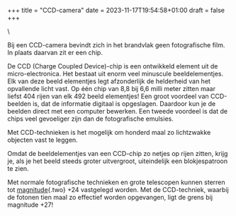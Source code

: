 +++
title = "CCD-camera"
date = 2023-11-17T19:54:58+01:00
draft = false
+++

\

Bij een CCD-camera bevindt zich in het brandvlak geen fotografische
film. In plaats daarvan zit er een chip.

De CCD (Charge Coupled Device)-chip is een ontwikkeld element uit de
micro-electronica. Het bestaat uit enorm veel minuscule beeldelementjes.
Elk van deze beeld elementjes legt afzonderlijk de helderheid van het
opvallende licht vast. Op één chip van 8,8 bij 6,6 milli meter zitten
maar liefst 404 rijen van elk 492 beeld elementjes! Een groot voordeel
van CCD-beelden is, dat de informatie digitaal is opgeslagen. Daardoor
kun je de beelden direct met een computer bewerken. Een tweede voordeel
is dat de chips veel gevoeliger zijn dan de fotografische emulsies.

Met CCD-technieken is het mogelijk om honderd maal zo lichtzwakke
objecten vast te leggen.

Omdat de beeldelementjes van een CCD-chip zo netjes op rijen zitten,
krijg je, als je het beeld steeds groter uitvergroot, uiteindelijk een
blokjespatroon te zien.

Met normale fotografische technieken en grote telescopen kunnen sterren
tot [magnitude](magnitud.html){.two} +24 vastgelegd worden. Met de
CCD-techniek, waarbij de fotonen tien maal zo effectief worden
opgevangen, ligt de grens bij magnitude +27!
